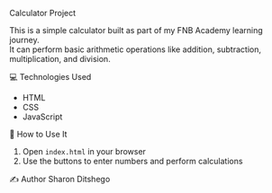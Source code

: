  Calculator Project

This is a simple calculator built as part of my FNB Academy learning journey.  
It can perform basic arithmetic operations like addition, subtraction, multiplication, and division.

💻 Technologies Used
- HTML
- CSS
- JavaScript

 🔧 How to Use It
1. Open `index.html` in your browser
2. Use the buttons to enter numbers and perform calculations


 ✍️ Author
Sharon Ditshego
